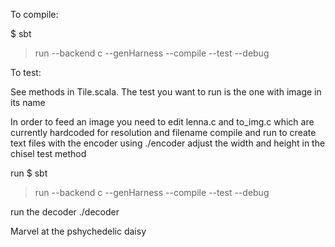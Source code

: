 To compile:

$ sbt
> run --backend c --genHarness --compile --test --debug

To test:

See methods in Tile.scala. The test you want to run is the one with image in its name

In order to feed an image you need to edit lenna.c and to_img.c which are currently hardcoded for resolution and filename
compile and run to create text files with the encoder using ./encoder
adjust the width and height in the chisel test method

run
$ sbt
> run --backend c --genHarness --compile --test --debug

run the decoder ./decoder

Marvel at the pshychedelic daisy
